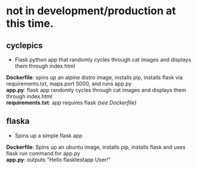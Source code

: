 # not in development/production at this time.  
  
## cyclepics  
- Flask python app that randomly cycles through cat images and displays them through index.html  
  
**Dockerfile**: spins up an alpine distro image, installs pip, installs flask via requirements.txt, maps port 5000, and runs app.py  
**app.py**: flask app randomly cycles through cat images and displays them through index.html  
**requirements.txt**: app requires flask *(see Dockerfile)*  
  
## flaska  
- Spins up a simple flask app  
  
**Dockerfile**: Spins up an ubuntu image, installs pip, installs flask and uses flask run command for app.py  
**app.py**: outputs "Hello flasktestapp User!"  

